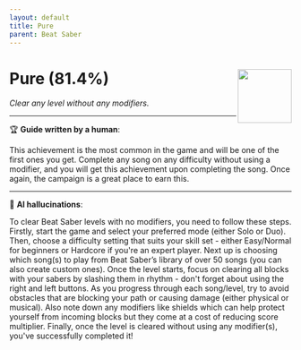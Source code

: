 ```yaml
---
layout: default
title: Pure
parent: Beat Saber
---
```


# Pure (81.4%) <img align="right" src="https://cdn.cloudflare.steamstatic.com/steamcommunity/public/images/apps/620980/78d56dfeae84c7c73f46d844de748a2a13a841d9.jpg" width="96" height="96">

_Clear any level without any modifiers._

---

:trophy: **Guide written by a human**:

This achievement is the most common in the game and will be one of the first ones you get. Complete any song on any difficulty without using a modifier, and you will get this achievement upon completing the song. Once again, the campaign is a great place to earn this.

---

:robot: **AI hallucinations**:

To clear Beat Saber levels with no modifiers, you need to follow these steps. Firstly, start the game and select your preferred mode (either Solo or Duo). Then, choose a difficulty setting that suits your skill set - either Easy/Normal for beginners or Hardcore if you're an expert player.
Next up is choosing which song(s) to play from Beat Saber’s library of over 50 songs (you can also create custom ones). Once the level starts, focus on clearing all blocks with your sabers by slashing them in rhythm - don't forget about using the right and left buttons.
As you progress through each song/level, try to avoid obstacles that are blocking your path or causing damage (either physical or musical). Also note down any modifiers like shields which can help protect yourself from incoming blocks but they come at a cost of reducing score multiplier. Finally, once the level is cleared without using any modifier(s), you've successfully completed it!
